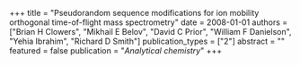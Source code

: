 +++
title = "Pseudorandom sequence modifications for ion mobility orthogonal time-of-flight mass spectrometry"
date = 2008-01-01
authors = ["Brian H Clowers", "Mikhail E Belov", "David C Prior", "William F Danielson", "Yehia Ibrahim", "Richard D Smith"]
publication_types = ["2"]
abstract = ""
featured = false
publication = "*Analytical chemistry*"
+++

